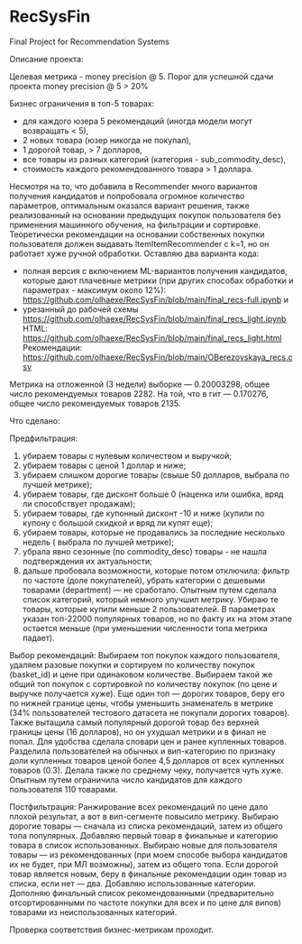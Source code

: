 # RecSysFin
Final Project for Recommendation Systems

Описание проекта:

Целевая метрика - money precision @ 5. Порог для уcпешной сдачи проекта money precision @ 5 > 20%

Бизнес ограничения в топ-5 товарах:
- для каждого юзера 5 рекомендаций (иногда модели могут возвращать < 5),
- 2 новых товара (юзер никогда не покупал),
- 1 дорогой товар, > 7 долларов,
- все товары из разных категорий (категория - sub_commodity_desc),
- стоимость каждого рекомендованного товара > 1 доллара.

Несмотря на то, что добавила в Recommender много вариантов получения кандидатов и попробовала огромное количество параметров, оптимальным оказался вариант решения, также реализованный на основании предыдущих покупок пользователя без применения машинного обучения, на фильтрации и сортировке. Теоретически рекомендации на основании собственных покупки пользователя должен выдавать ItemItemRecommender с k=1, но он работает хуже ручной обработки. Оставляю два варианта кода: 
- полная версия с включением ML-вариантов получения кандидатов, которые дают плачевные метрики (при других способах обработки и параметрах - максимум около 12%): https://github.com/olhaexe/RecSysFin/blob/main/final_recs-full.ipynb и 
- урезанный до рабочей схемы https://github.com/olhaexe/RecSysFin/blob/main/final_recs_light.ipynb
HTML: https://github.com/olhaexe/RecSysFin/blob/main/final_recs_light.html
Рекомендации: https://github.com/olhaexe/RecSysFin/blob/main/OBerezovskaya_recs.csv

Метрика на отложенной (3 недели) выборке — 0.20003298, общее число рекомендуемых товаров 2282. На той, что в гит — 0.170276,  общее число рекомендуемых товаров 2135.


Что сделано:

Предфильтрация:
1. убираем товары с нулевым количеством и выручкой;
2. убираем товары с ценой 1 доллар и ниже;
3. убираем слишком дорогие товары (свыше 50 долларов, выбрала по лучшей метрике);
4. убираем товары, где дисконт больше 0 (наценка или ошибка, вряд ли способствует продажам); 
5. убираем товары, где купонный дисконт -10 и ниже (купили по купону с большой скидкой и вряд ли купят еще);
6. убираем товары, которые не продавались за последние несколько недель ( выбрала по лучшей метрике);
7. убрала явно сезонные (по commodity_desc) товары - не нашла подтверждения их актуальности;
8. дальше пробовала возможности, которые потом отключила: фильтр по частоте (доле покупателей), убрать категории с дешевыми товарами (department) — не сработало. Опытным путем сделала список категорий, который немного улучшил метрику. Убираю те товары, которые купили меньше 2 пользователей. В параметрах указан топ-22000 популярных товаров, но по факту их на этом этапе остается меньше (при уменьшении численности топа метрика падает).

Выбор рекомендаций:
Выбираем топ покупок каждого пользователя, удаляем разовые покупки и сортируем по количеству покупок (basket_id) и цене при одинаковом количестве.
Выбираем такой же общий топ покупок с сортировкой по количеству покупок (по цене и выручке получается хуже).
Еще один топ — дорогих товаров, беру его по нижней границе цены, чтобы уменьшить знаменатель в метрике (34% пользователей тестового датасета не покупали дорогих товаров). Также вытащила самый популярный дорогой товар без верхней границы цены (16 долларов), но он ухудшал метрики и в финал не попал.
Для удобства сделала словари цен и ранее купленных товаров.
Разделила пользователей на обычных и вип-категорию по признаку доли купленных товаров ценой более 4,5 долларов от всех купленных товаров (0.3). Делала также по среднему чеку, получается чуть хуже.
Опытным путем ограничила число кандидатов для каждого пользователя 110 товарами.

Постфильтрация:
Ранжирование всех рекомендаций по цене дало плохой результат, а вот в вип-сегменте повысило метрику.
Выбираю дорогие товары — сначала из списка рекомендаций, затем из общего топа популярных. Добавляю первый товар в финальные и категорию товара в список использованных.
Выбираю новые для пользователя товары — из рекомендованных (при моем способе выбора кандидатов их не будет, при МЛ возможны), затем из общего топа. Если дорогой товар является новым, беру в финальные рекомендации один товар из списка, если нет — два. Добавляю использованные категории. Дополняю финальный список рекомендованными (предварительно отсортированными по частоте покупки для всех и по цене для випов) товарами из неиспользованных категорий.

Проверка соответствия бизнес-метрикам проходит.
